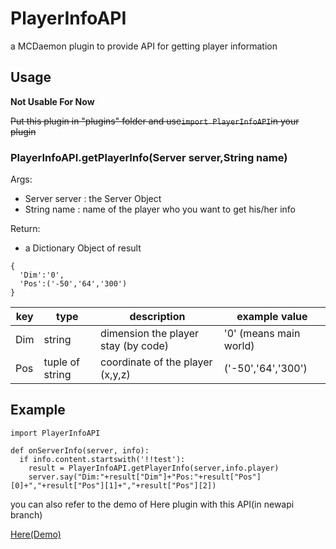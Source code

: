 # PlayerInfoAPI
a MCDaemon plugin to provide API for getting player information
## Usage

**Not Usable For Now**

~~Put this plugin in "plugins" folder and use` import PlayerInfoAPI `in your plugin~~



### PlayerInfoAPI.getPlayerInfo(Server server,String name)

Args:
- Server server : the Server Object
- String name : name of the player who you want to get his/her info

Return:
 - a Dictionary Object of result 
 ```
 {
   'Dim':'0',
   'Pos':('-50','64','300')
 }
 ```
| key | type | description | example value |
| ------ | ------ | ------ | ------ |
| Dim | string | dimension the player stay (by code) | '0' (means main world) |
| Pos | tuple of string | coordinate of the player (x,y,z) | ('-50','64','300') |

## Example
```
import PlayerInfoAPI

def onServerInfo(server, info):
  if info.content.startswith('!!test'):
    result = PlayerInfoAPI.getPlayerInfo(server,info.player)
    server.say("Dim:"+result["Dim"]+"Pos:"+result["Pos"][0]+","+result["Pos"][1]+","+result["Pos"][2])
```
you can also refer to the demo of Here plugin with this API(in newapi branch)

[Here(Demo)](https://github.com/TISUnion/Here/tree/newapi)
